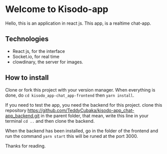 # Welcome to Kisodo-app

Hello, this is an application in react js. This app, is a realtime chat-app.

## Technologies
- React js, for the interface
- Socket.io, for real time
- clowdinary, the server for images.

## How to install

Clone or fork this project with your version manager.
When everything is done, 
do `cd kisodo_app-chat_app-frontend` then `yarn install`.

If you need to test the app, you need the backend for this project. clone this repository https://github.com/TeddyCubaka/kisodo-app_chat-app_backend.git in the parent folder, that mean, write this line in your terminal `cd ..` and then clone the backend. 

When the backend has been installed, go in the folder of the frontend and run the command `yarn start` this will be runed at the port 3000.

Thanks for reading.
